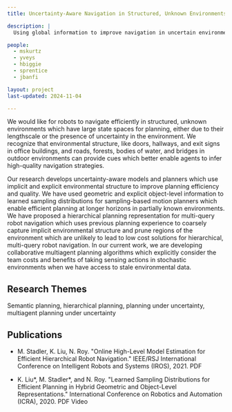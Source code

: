 ```yaml
---
title: Uncertainty-Aware Navigation in Structured, Unknown Environments

description: |
  Using global information to improve navigation in uncertain environments.

people:
  - mskurtz
  - yveys
  - hbiggie
  - sprentice
  - jbanfi

layout: project
last-updated: 2024-11-04

---
```


We would like for robots to navigate efficiently in structured, unknown environments which have large state spaces for planning, either due to their lengthscale or the presence of uncertainty in the environment. We recognize that environmental structure, like doors, hallways, and exit signs in office buildings, and roads, forests, bodies of water, and bridges in outdoor environments can provide cues which better enable agents to infer high-quality navigation strategies.

Our research develops uncertainty-aware models and planners which use implicit and explicit environmental structure to improve planning efficiency and quality. We have used geometric and explicit object-level information to learned sampling distributions for sampling-based motion planners which enable efficient planning at longer horizons in partially known environments. We have proposed a hierarchical planning representation for multi-query robot navigation which uses previous planning experience to coarsely capture implicit environmental structure and prune regions of the environment which are unlikely to lead to low cost solutions for hierarchical, multi-query robot navigation. In our current work, we are developing collaborative multiagent planning algorithms which explicitly consider the team costs and benefits of taking sensing actions in stochastic environments when we have access to stale environmental data.

## Research Themes
Semantic planning, hierarchical planning, planning under uncertainty, multiagent planning under uncertainty

## Publications
- M. Stadler, K. Liu, N. Roy. "Online High-Level Model Estimation for Efficient Hierarchical Robot Navigation." IEEE/RSJ International Conference on Intelligent Robots and Systems (IROS), 2021. PDF

- K. Liu\*, M. Stadler\*, and N. Roy. "Learned Sampling Distributions for Efficient Planning in Hybrid Geometric and Object-Level Representations." International Conference on Robotics and Automation (ICRA), 2020. PDF Video

